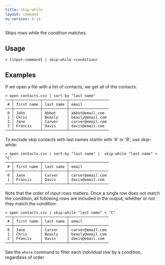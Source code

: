 ```yaml
---
title: skip-while
layout: command
nu_version: 0.14
---
```

Skips rows while the condition matches. 

## Usage
```shell
> [input-command] | skip-while <condition>
```

## Examples

If we open a file with a list of contacts, we get all of the contacts. 
```shell
> open contacts.csv | sort-by "last name"
───┬────────────┬───────────┬──────────────────
 # │ first name │ last name │ email
───┼────────────┼───────────┼──────────────────
 0 │ John       │ Abbot     │ abbot@email.com
 1 │ Chris      │ Beasly    │ beasly@email.com
 2 │ Jane       │ Carver    │ carver@email.com
 3 │ Francis    │ Davis     │ davis@email.com
───┴────────────┴───────────┴──────────────────
```

To exclude skip contacts with last names startin with 'A' or 'B', use skip-while: 
```shell
> open contacts.csv | sort-by "last name" |  skip-while "last name" < "C"
───┬────────────┬───────────┬──────────────────
 # │ first name │ last name │ email
───┼────────────┼───────────┼──────────────────
 0 │ Jane       │ Carver    │ carver@email.com
 1 │ Francis    │ Davis     │ davis@email.com
───┴────────────┴───────────┴──────────────────
```

Note that the order of input rows matters. Once a single row does not match the condition, all following rows are included in the output, whether or not they match the condition:
```shell
> open contacts.csv | skip-while "last name" < "C"
───┬────────────┬───────────┬──────────────────
 # │ first name │ last name │ email
───┼────────────┼───────────┼──────────────────
 0 │ Jane       │ Carver    │ carver@email.com
 1 │ Chris      │ Beasly    │ beasly@email.com
 2 │ Francis    │ Davis     │ davis@email.com
───┴────────────┴───────────┴──────────────────
```
See the `where` command to filter each individual row by a condition, regardless of order.
